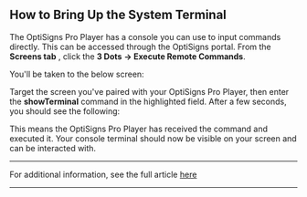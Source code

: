 ## How to Bring Up the System Terminal

The OptiSigns Pro Player has a console you can use to input commands directly. This can be accessed through the OptiSigns portal. From the **Screens tab** , click the **3 Dots** **→ Execute Remote Commands**.



You'll be taken to the below screen:



Target the screen you've paired with your OptiSigns Pro Player, then enter the **showTerminal** command in the highlighted field. After a few seconds, you should see the following:



This means the OptiSigns Pro Player has received the command and executed it. Your console terminal should now be visible on your screen and can be interacted with.

* * *

For additional information, see the full article [here](https://support.optisigns.com/hc/en-us/articles/35577511423635)

---
